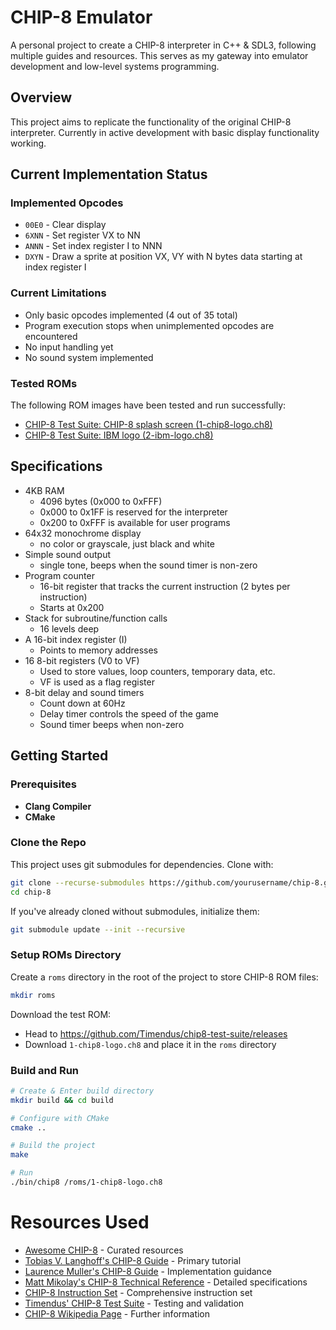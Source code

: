 # CHIP-8 Emulator

A personal project to create a CHIP-8 interpreter in C++ & SDL3, following multiple guides and resources. This serves as my gateway into emulator development and low-level systems programming.

## Overview

This project aims to replicate the functionality of the original CHIP-8 interpreter. Currently in active development with basic display functionality working.

## Current Implementation Status
### Implemented Opcodes
- `00E0` - Clear display
- `6XNN` - Set register VX to NN
- `ANNN` - Set index register I to NNN
- `DXYN` - Draw a sprite at position VX, VY with N bytes data starting at index register I

### Current Limitations
- Only basic opcodes implemented (4 out of 35 total)
- Program execution stops when unimplemented opcodes are encountered
- No input handling yet
- No sound system implemented

### Tested ROMs

The following ROM images have been tested and run successfully:
- [CHIP-8 Test Suite: CHIP-8 splash screen (1-chip8-logo.ch8)](https://github.com/Timendus/chip8-test-suite#chip-8-splash-screen)
- [CHIP-8 Test Suite: IBM logo (2-ibm-logo.ch8)](https://github.com/Timendus/chip8-test-suite#ibm-logo)

## Specifications

- 4KB RAM
  - 4096 bytes (0x000 to 0xFFF)
  - 0x000 to 0x1FF is reserved for the interpreter
  - 0x200 to 0xFFF is available for user programs
- 64x32 monochrome display
  - no color or grayscale, just black and white
- Simple sound output
  - single tone, beeps when the sound timer is non-zero
- Program counter
  - 16-bit register that tracks the current instruction (2 bytes per instruction)
  - Starts at 0x200
- Stack for subroutine/function calls
  - 16 levels deep
- A 16-bit index register (I)
  - Points to memory addresses
- 16 8-bit registers (V0 to VF)
  - Used to store values, loop counters, temporary data, etc.
  - VF is used as a flag register
- 8-bit delay and sound timers 
  - Count down at 60Hz
  - Delay timer controls the speed of the game
  - Sound timer beeps when non-zero


## Getting Started
### Prerequisites
- **Clang Compiler**
- **CMake**

### Clone the Repo
This project uses git submodules for dependencies. Clone with:
```bash
git clone --recurse-submodules https://github.com/yourusername/chip-8.git
cd chip-8
```

If you've already cloned without submodules, initialize them:
```bash
git submodule update --init --recursive
```

### Setup ROMs Directory
Create a `roms` directory in the root of the project to store CHIP-8 ROM files:

```bash
mkdir roms
```

Download the test ROM:
- Head to https://github.com/Timendus/chip8-test-suite/releases
- Download `1-chip8-logo.ch8` and place it in the `roms` directory

### Build and Run
```bash
# Create & Enter build directory
mkdir build && cd build

# Configure with CMake
cmake ..

# Build the project
make

# Run
./bin/chip8 /roms/1-chip8-logo.ch8
```

# Resources Used
- [Awesome CHIP-8](https://github.com/tobiasvl/awesome-chip-8) - Curated resources
- [Tobias V. Langhoff's CHIP-8 Guide](https://tobiasvl.github.io/blog/write-a-chip-8-emulator/) - Primary tutorial
- [Laurence Muller's CHIP-8 Guide](https://multigesture.net/articles/how-to-write-an-emulator-chip-8-interpreter/) - Implementation guidance
- [Matt Mikolay's CHIP-8 Technical Reference](https://github.com/mattmikolay/chip-8/wiki/CHIP%E2%80%908-Technical-Reference) - Detailed specifications
- [CHIP-8 Instruction Set](https://johnearnest.github.io/Octo/docs/chip8ref.pdf) - Comprehensive instruction set
- [Timendus' CHIP-8 Test Suite](https://github.com/Timendus/chip8-test-suite) - Testing and validation
- [CHIP-8 Wikipedia Page](https://en.wikipedia.org/wiki/CHIP-8) - Further information
